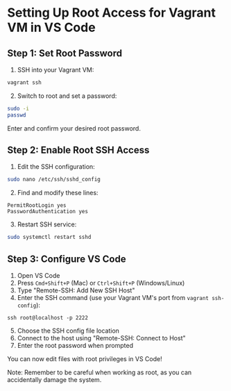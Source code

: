 # Setting Up Root Access for Vagrant VM in VS Code

## Step 1: Set Root Password

1. SSH into your Vagrant VM:

```bash
vagrant ssh
```

2. Switch to root and set a password:

```bash
sudo -i
passwd
```

Enter and confirm your desired root password.

## Step 2: Enable Root SSH Access

1. Edit the SSH configuration:

```bash
sudo nano /etc/ssh/sshd_config
```

2. Find and modify these lines:

```
PermitRootLogin yes
PasswordAuthentication yes
```

3. Restart SSH service:

```bash
sudo systemctl restart sshd
```

## Step 3: Configure VS Code

1. Open VS Code
2. Press `Cmd+Shift+P` (Mac) or `Ctrl+Shift+P` (Windows/Linux)
3. Type "Remote-SSH: Add New SSH Host"
4. Enter the SSH command (use your Vagrant VM's port from `vagrant ssh-config`):

```
ssh root@localhost -p 2222
```

5. Choose the SSH config file location
6. Connect to the host using "Remote-SSH: Connect to Host"
7. Enter the root password when prompted

You can now edit files with root privileges in VS Code!

Note: Remember to be careful when working as root, as you can accidentally damage the system.
